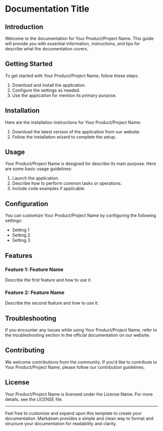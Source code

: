 # Documentation Title

## Introduction

Welcome to the documentation for Your Product/Project Name. This guide will provide you with essential information, instructions, and tips for describe what the documentation covers.

## Getting Started

To get started with Your Product/Project Name, follow these steps:

1. Download and install the application.
2. Configure the settings as needed.
3. Use the application for mention its primary purpose.

## Installation

Here are the installation instructions for Your Product/Project Name:

1. Download the latest version of the application from our website.
2. Follow the installation wizard to complete the setup.

## Usage

Your Product/Project Name is designed for describe its main purpose. Here are some basic usage guidelines:

1. Launch the application.
2. Describe how to perform common tasks or operations.
3. Include code examples if applicable.

## Configuration

You can customize Your Product/Project Name by configuring the following settings:

- Setting 1
- Setting 2
- Setting 3

## Features

### Feature 1: Feature Name

Describe the first feature and how to use it.

### Feature 2: Feature Name

Describe the second feature and how to use it.

## Troubleshooting

If you encounter any issues while using Your Product/Project Name, refer to the troubleshooting section in the official documentation on our website.

## Contributing

We welcome contributions from the community. If you'd like to contribute to Your Product/Project Name, please follow our contribution guidelines.

## License

Your Product/Project Name is licensed under the License Name. For more details, see the LICENSE file.

---

Feel free to customize and expand upon this template to create your documentation. Markdown provides a simple and clean way to format and structure your documentation for readability and clarity.
